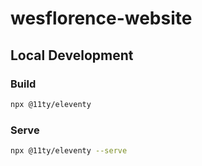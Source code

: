 # wesflorence-website

## Local Development

### Build

``` sh
npx @11ty/eleventy
```

### Serve

``` sh
npx @11ty/eleventy --serve
```
